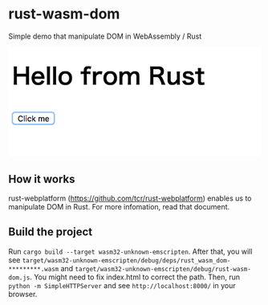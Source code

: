 # rust-wasm-dom
Simple demo that manipulate DOM in WebAssembly / Rust

![rust-wasm-dom](rust-wasm-dom.png)

## How it works
rust-webplatform (https://github.com/tcr/rust-webplatform) enables us to manipulate DOM in Rust. For more infomation, read that document.

## Build the project
Run `cargo build --target wasm32-unknown-emscripten`. After that, you will see `target/wasm32-unknown-emscripten/debug/deps/rust_wasm_dom-*********.wasm` and `target/wasm32-unknown-emscripten/debug/rust-wasm-dom.js`. You might need to fix index.html to correct the path. Then, run `python -m SimpleHTTPServer` and see `http://localhost:8000/` in your browser.
